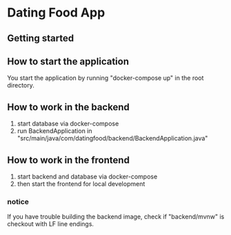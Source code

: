 # Dating Food App



## Getting started
## How to start the application
You start the application by running "docker-compose up" in the root directory.

## How to work in the backend
1. start database via docker-compose
2. run BackendApplication in "src/main/java/com/datingfood/backend/BackendApplication.java"

## How to work in the frontend
1. start backend and database via docker-compose
2. then start the frontend for local development

### notice
If you have trouble building the backend image, check if "backend/mvnw" is checkout with LF line endings. 
